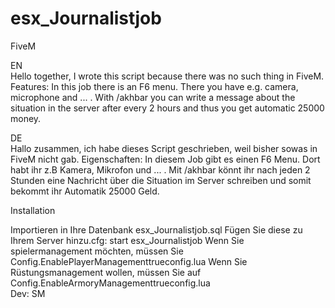 # esx_Journalistjob
FiveM  

EN  
Hello together, I wrote this script because there was no such thing in FiveM. 
Features: 
In this job there is an F6 menu. There you have e.g. camera, microphone and ... . With /akhbar you can write a message about the situation in the server after every 2 hours and thus you get automatic 25000 money.  

DE  
Hallo zusammen, ich habe dieses Script geschrieben, weil bisher sowas in FiveM nicht gab. 
Eigenschaften: 
In diesem Job gibt es einen F6 Menu. Dort habt ihr z.B Kamera, Mikrofon und ... . Mit /akhbar könnt ihr nach jeden 2 Stunden eine Nachricht über die Situation im Server schreiben und somit bekommt ihr Automatik 25000 Geld.  

Installation 

Importieren in Ihre Datenbank esx_Journalistjob.sql Fügen Sie diese zu Ihrem Server 
hinzu.cfg: start esx_Journalistjob 
Wenn Sie spielermanagement möchten, müssen Sie Config.EnablePlayerManagementtrueconfig.lua 
Wenn Sie Rüstungsmanagement wollen, müssen Sie auf Config.EnableArmoryManagementtrueconfig.lua  
Dev: SM
